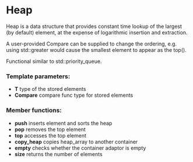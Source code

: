# Heap
Heap is a data structure that provides constant time lookup of the largest (by default) element, at the expense of logarithmic insertion and extraction.

A user-provided Compare can be supplied to change the ordering, e.g. using std::greater<T> would cause the smallest element to appear as the top().

Functional similar to std::priority_queue.

### Template parameters:
- **T**             type of the stored elements
- **Compare**       compare func type for stored elements

### Member functions:
- **push**          inserts element and sorts the heap
- **pop**           removes the top element
- **top**           accesses the top element
- **copy_heap**     copies heap_array to another container
- **empty**         checks whether the container adaptor is empty
- **size**          returns the number of elements



